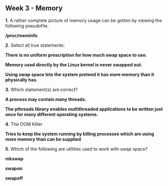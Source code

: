 ## Week 3 - Memory

**1.** A rather complete picture of memory usage can be gotten by viewing the following pseudofile:

**/proc/meminfo**


**2.** Select all true statements:

**There is no uniform prescription for how much swap space to use.**

**Memory used directly by the Linux kernel is never swapped out.**

**Using swap space lets the system pretend it has more memory than it physically has.**


**3.** Which statement(s) are correct?

**A process may contain many threads.**

**The pthreads library enables multithreaded applications to be written just once for many different operating systems.**


**4.** The OOM KIller

**Tries to keep the system running by killing processes which are using more memory than can be supplied**


**5.** Which of the following are utilities used to work with swap space?

**mkswap**

**swapon**

**swapoff**
